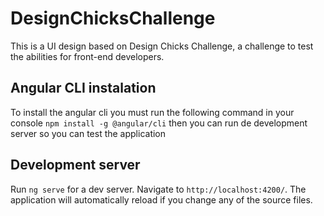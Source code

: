 # DesignChicksChallenge

This is a UI design based on Design Chicks Challenge, a challenge to test the abilities for front-end developers.

## Angular CLI instalation

To install the angular cli you must run the following command in your console `npm install -g @angular/cli` then you can run de development server so you can test the application

## Development server

Run `ng serve` for a dev server. Navigate to `http://localhost:4200/`. The application will automatically reload if you change any of the source files.
